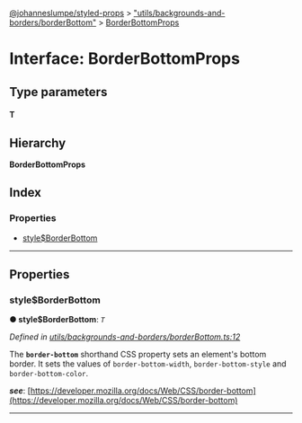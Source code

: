 [@johanneslumpe/styled-props](../README.md) > ["utils/backgrounds-and-borders/borderBottom"](../modules/_utils_backgrounds_and_borders_borderbottom_.md) > [BorderBottomProps](../interfaces/_utils_backgrounds_and_borders_borderbottom_.borderbottomprops.md)

# Interface: BorderBottomProps

## Type parameters
#### T 
## Hierarchy

**BorderBottomProps**

## Index

### Properties

* [style$BorderBottom](_utils_backgrounds_and_borders_borderbottom_.borderbottomprops.md#style_borderbottom)

---

## Properties

<a id="style_borderbottom"></a>

###  style$BorderBottom

**● style$BorderBottom**: *`T`*

*Defined in [utils/backgrounds-and-borders/borderBottom.ts:12](https://github.com/johanneslumpe/styled-props/blob/8e709f1/src/utils/backgrounds-and-borders/borderBottom.ts#L12)*

The **`border-bottom`** shorthand CSS property sets an element's bottom border. It sets the values of `border-bottom-width`, `border-bottom-style` and `border-bottom-color`.

*__see__*: [https://developer.mozilla.org/docs/Web/CSS/border-bottom](https://developer.mozilla.org/docs/Web/CSS/border-bottom)

___

